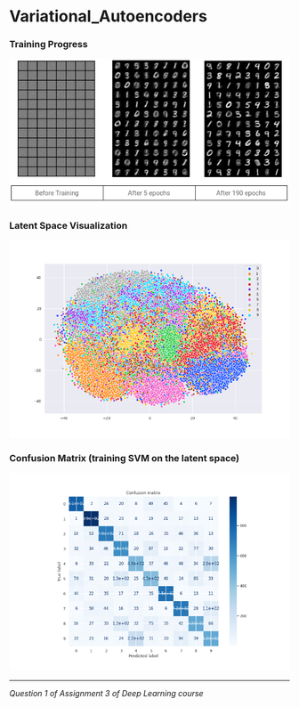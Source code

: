 # Variational_Autoencoders

### Training Progress
![status](images/improv.png)

### Latent Space Visualization

![t-SNEplot](images/tsne.png)

### Confusion Matrix (training SVM on the latent space)

![cm](images/confusion_matrix.png)


<hr>

*Question 1 of Assignment 3 of Deep Learning course*
